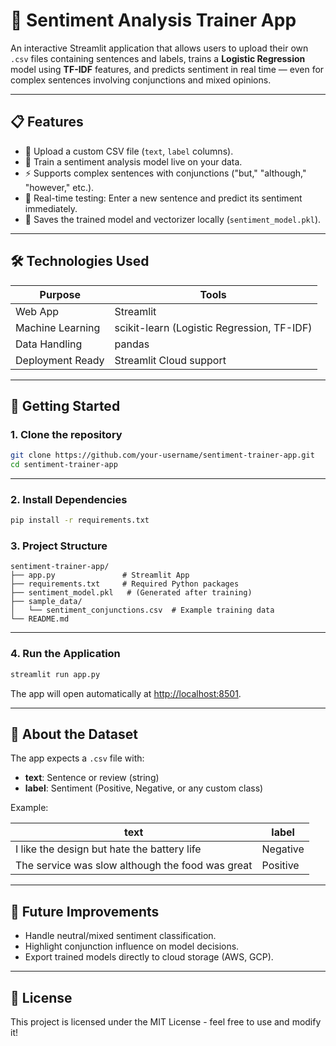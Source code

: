 # 💬 Sentiment Analysis Trainer App

An interactive Streamlit application that allows users to upload their own `.csv` files containing sentences and labels, trains a **Logistic Regression** model using **TF-IDF** features, and predicts sentiment in real time — even for complex sentences involving conjunctions and mixed opinions.

---

## 📋 Features

- 📂 Upload a custom CSV file (`text`, `label` columns).
- 🧠 Train a sentiment analysis model live on your data.
- ⚡ Supports complex sentences with conjunctions ("but," "although," "however," etc.).
- 🧪 Real-time testing: Enter a new sentence and predict its sentiment immediately.
- 💾 Saves the trained model and vectorizer locally (`sentiment_model.pkl`).

---

## 🛠 Technologies Used

| Purpose           | Tools                 |
|-------------------|------------------------|
| Web App           | Streamlit              |
| Machine Learning  | scikit-learn (Logistic Regression, TF-IDF) |
| Data Handling     | pandas                 |
| Deployment Ready  | Streamlit Cloud support |

---

## 🚀 Getting Started

### 1. Clone the repository
```bash
git clone https://github.com/your-username/sentiment-trainer-app.git
cd sentiment-trainer-app
```

---

### 2. Install Dependencies
```bash
pip install -r requirements.txt
```

### 3. Project Structure
```
sentiment-trainer-app/
├── app.py               # Streamlit App
├── requirements.txt     # Required Python packages
├── sentiment_model.pkl   # (Generated after training)
├── sample_data/
│   └── sentiment_conjunctions.csv  # Example training data
└── README.md
```

---

### 4. Run the Application
```bash
streamlit run app.py
```

The app will open automatically at [http://localhost:8501](http://localhost:8501).

---

## 🧠 About the Dataset

The app expects a `.csv` file with:
- **text**: Sentence or review (string)
- **label**: Sentiment (Positive, Negative, or any custom class)

Example:

| text                                             | label     |
|--------------------------------------------------|-----------|
| I like the design but hate the battery life      | Negative  |
| The service was slow although the food was great | Positive  |

---

## 🏁 Future Improvements

- Handle neutral/mixed sentiment classification.
- Highlight conjunction influence on model decisions.
- Export trained models directly to cloud storage (AWS, GCP).

---

## 📄 License

This project is licensed under the MIT License - feel free to use and modify it!
